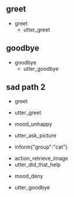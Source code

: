 ## greet
* greet
    - utter_greet
	

## goodbye
* goodbye
    - utter_goodbye

## sad path 2
* greet
- utter_greet
* mood_unhappy
- utter_ask_picture
* inform{"group":"cat"}
- action_retrieve_image
- utter_did_that_help
* mood_deny
- utter_goodbye